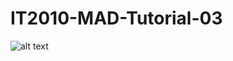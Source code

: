 # IT2010-MAD-Tutorial-03

![alt text](https://github.com/rivinduchamath/Hotel-Management-ITP/blob/master/reservation.PNG?raw=true)
